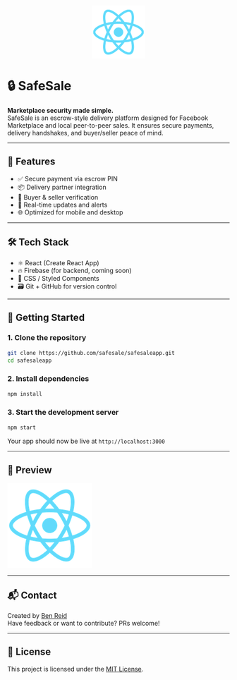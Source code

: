 <p align="center">
  <img src="public/logo192.png" width="120" alt="SafeSale Logo"/>
</p>

# 🔒 SafeSale

**Marketplace security made simple.**  
SafeSale is an escrow-style delivery platform designed for Facebook Marketplace and local peer-to-peer sales. It ensures secure payments, delivery handshakes, and buyer/seller peace of mind.

---

## 🚀 Features

- ✅ Secure payment via escrow PIN
- 📦 Delivery partner integration
- 👤 Buyer & seller verification
- 🔔 Real-time updates and alerts
- 🌐 Optimized for mobile and desktop

---

## 🛠️ Tech Stack

- ⚛️ React (Create React App)
- 🔥 Firebase (for backend, coming soon)
- 🎨 CSS / Styled Components
- 🗃️ Git + GitHub for version control

---

## 🔧 Getting Started

### 1. Clone the repository
```bash
git clone https://github.com/safesale/safesaleapp.git
cd safesaleapp
```

### 2. Install dependencies
```bash
npm install
```

### 3. Start the development server
```bash
npm start
```

Your app should now be live at `http://localhost:3000`

---

## 📸 Preview

![SafeSale Preview](public/logo192.png)

---

## 📬 Contact

Created by [Ben Reid](https://github.com/safesale)  
Have feedback or want to contribute? PRs welcome!

---

## 🪪 License

This project is licensed under the [MIT License](LICENSE).
